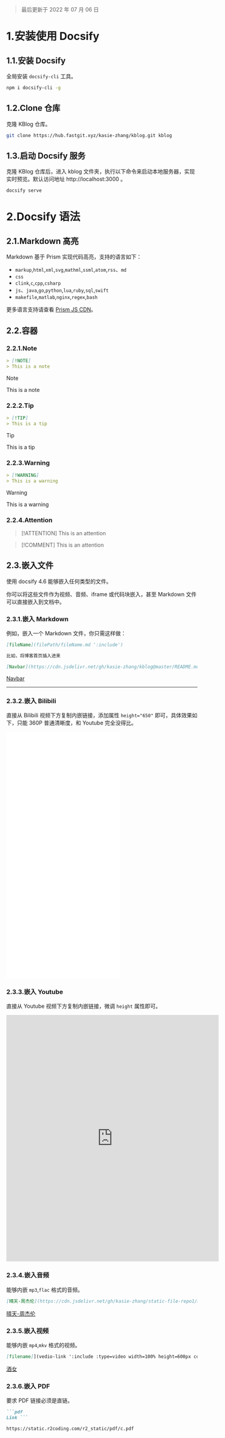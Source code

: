 > 最后更新于 2022 年 07 月 06 日

# 1.安装使用 Docsify
## 1.1.安装 Docsify
全局安装 `docsify-cli` 工具。
```bash
npm i docsify-cli -g
```

## 1.2.Clone 仓库
克隆 KBlog 仓库。

```bash
git clone https://hub.fastgit.xyz/kasie-zhang/kblog.git kblog
```

## 1.3.启动 Docsify 服务
克隆 KBlog 仓库后，进入 kblog 文件夹，执行以下命令来启动本地服务器，实现实时预览。默认访问地址 http://localhost:3000 。

```bash
docsify serve
```

# 2.Docsify 语法
## 2.1.Markdown 高亮
Markdown 基于 Prism 实现代码高亮，支持的语言如下：
- `markup`,`html`,`xml`,`svg`,`mathml`,`ssml`,`atom`,`rss`、`md`
- `css`
- `clink`,`c`,`cpp`,`csharp`
- `js`、`java`,`go`,`python`,`lua`,`ruby`,`sql`,`swift`
- `makefile`,`matlab`,`nginx`,`regex`,`bash`

更多语言支持请查看 [Prism JS CDN](https://cdn.jsdelivr.net/npm/prismjs@1/components/)。


## 2.2.容器
### 2.2.1.Note
```md
> [!NOTE]
> This is a note
```

> [!NOTE]
> This is a note

### 2.2.2.Tip
```md
> [!TIP]
> This is a tip
```

> [!TIP]
> This is a tip

### 2.2.3.Warning
```md
> [!WARNING]
> This is a warning
```

> [!WARNING]
> This is a warning

### 2.2.4.Attention

> [!ATTENTION]
> This is an attention

> [!COMMENT]
> This is an attention

## 2.3.嵌入文件
使用 docsify 4.6 能够嵌入任何类型的文件。

你可以将这些文件作为视频、音频、iframe 或代码块嵌入，甚至 Markdown 文件可以直接嵌入到文档中。

### 2.3.1.嵌入 Markdown
例如，嵌入一个 Markdown 文件，你只需这样做：

```md
[fileName](filePath/fileName.md ':include')

比如，将博客首页插入进来

[Navbar](https://cdn.jsdelivr.net/gh/kasie-zhang/kblog@master/README.md ':include')
```

[Navbar](https://cdn.jsdelivr.net/gh/kasie-zhang/kblog@master/README.md ':include')

---

### 2.3.2.嵌入 Bilibili
直接从 Bilibili 视频下方复制内嵌链接，添加属性 `height="650"` 即可，具体效果如下，只能 360P 普通清晰度，和 Youtube 完全没得比。

<iframe src="//player.bilibili.com/player.html?aid=35199206&bvid=BV14b411w7La&cid=61680672&page=1" scrolling="no" border="0" frameborder="no" framespacing="0" allowfullscreen="true" height="650"> </iframe>

### 2.3.3.嵌入 Youtube
直接从 Youtube 视频下方复制内嵌链接，微调 `height` 属性即可。

<iframe width="560" height="650" src="https://www.youtube.com/embed/UF8uR6Z6KLc" title="YouTube video player" frameborder="0" allow="accelerometer; autoplay; clipboard-write; encrypted-media; gyroscope; picture-in-picture" allowfullscreen></iframe>

### 2.3.4.嵌入音频
能够内嵌 `mp3`,`flac` 格式的音频。

```md
[晴天-周杰伦](https://cdn.jsdelivr.net/gh/kasie-zhang/static-file-repo1/music/m_1.mp3 ':include :type=audio controls width=100%')
```

[晴天-周杰伦](https://cdn.jsdelivr.net/gh/kasie-zhang/static-file-repo1/music/m_1.mp3 ':include :type=audio controls width=100%')

### 2.3.5.嵌入视频
能够内嵌 `mp4`,`mkv` 格式的视频。
```md
[filename]](vedio-link ':include :type=video width=100% height=600px controls')
```

[酒女](https://drive.zk123.top/api/v3/file/source/35664/Work.Later.Drink.Now.S01E01.1080p.WEB-DL.H264.AAC-AppleTor.mp4?sign=qezCyYJV6691Nr4xjz4G7XEWVb3lybvUBB3pdrToZGg%3D%3A0 ':include :type=video width=100% height=600px controls')

### 2.3.6.嵌入 PDF
要求 PDF 链接必须是直链。

```md
```pdf
Link ```
```

```pdf
https://static.r2coding.com/r2_static/pdf/c.pdf
```